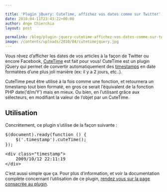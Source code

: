 ```yaml
---

title: 'Plugin jQuery: CuteTime, affichez vos dates comme sur Twitter'
date: 2010-04-11T23:43:22+00:00
author: Ange Chierchia
layout: post

permalink: /blog/plugin-jquery-cutetime-affichez-vos-dates-comme-sur-twitter/
image: /contents/uploads/2010/04/cutetimejquery.jpg
---
```

Vous rêvez d&rsquo;afficher les dates de vos articles à la façon de Twitter ou encore Facebook, <a title="CuteTime, pour des dates plus &quot;user-friendly&quot;" href="http://tpgblog.com/cutetime/" target="_blank">CuteTime</a> est fait pour vous! CuteTime est un plugin jQuery qui permet de convertir automatiquement des [timestamps](http://fr.wikipedia.org/wiki/Horodatage) en date formatées d&rsquo;une plus joli manière (ex: il y a 2 jours, etc..).<!--more-->

CuteTime peut être utilisé à la fois comme une fonction, et retournera un timestamp tout bien formaté, en gros ce serait l&rsquo;équivalent de la fonction PHP date(&lsquo;d/m/Y&rsquo;) mais en mieux. Ou bien, en l&rsquo;utilisant grâce aux sélecteurs, en modifiant la valeur de l&rsquo;objet par un CuteTime.

## Utilisation

Concrètement, ce plugin s&rsquo;utilise de la façon suivante :

<pre class="brush:js">$(document).ready(function () {
	$('.timestamp').cuteTime();
});</pre>

<pre class="brush:html">&lt;div class="timestamp"&gt;
	2009/10/12 22:11:19
&lt;/div&gt;</pre>

C&rsquo;est aussi simple que ça. Pour plus d&rsquo;information, et voir la documentation complète concernant l&rsquo;utilisation de ce plugin, <a title="jQuery plugin CuteTime" href="http://tpgblog.com/cutetime/" target="_blank">rendez vous sur la page consacrée au plugin</a>.